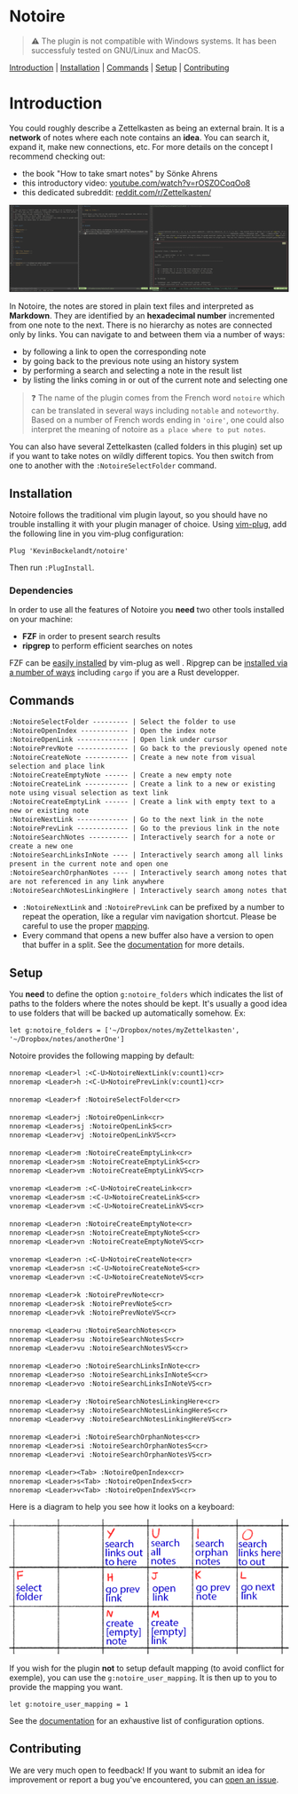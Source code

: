 # Notoire

> ⚠️ The plugin is not compatible with Windows systems. It has been successfuly tested on GNU/Linux and MacOS.

[Introduction](#introduction) | [Installation](#installation) | [Commands](#commands) | [Setup](#setup) | [Contributing](#contributing)


# Introduction

You could roughly describe a Zettelkasten as being an external brain. It is a **network** of notes where each note contains an **idea**. You can search it, expand it, make new connections, etc. For more details on the concept I recommend checking out:

* the book "How to take smart notes" by Sönke Ahrens
* this introductory video: [youtube.com/watch?v=rOSZOCoqOo8](https://www.youtube.com/watch?v=rOSZOCoqOo8)
* this dedicated subreddit: [reddit.com/r/Zettelkasten/](https://www.reddit.com/r/Zettelkasten/)

![visual example](https://github.com/KevinBockelandt/notoire/blob/master/doc/visual_example.png)

In Notoire, the notes are stored in plain text files and interpreted as **Markdown**. They are identified by an **hexadecimal number** incremented from one note to the next. There is no hierarchy as notes are connected only by links. You can navigate to and between them via a number of ways:

* by following a link to open the corresponding note
* by going back to the previous note using an history system
* by performing a search and selecting a note in the result list
* by listing the links coming in or out of the current note and selecting one

> ❓ The name of the plugin comes from the French word `notoire` which can be translated in several ways including `notable` and `noteworthy`. Based on a number of French words ending in `'oire'`, one could also interpret the meaning of notoire as `a place where to put notes`.

You can also have several Zettelkasten (called folders in this plugin) set up if you want to take notes on wildly different topics. You then switch from one to another with the `:NotoireSelectFolder` command.


## Installation

Notoire follows the traditional vim plugin layout, so you should have no trouble installing it with your plugin manager of choice. Using [vim-plug](https://github.com/junegunn/vim-plug), add the following line in you vim-plug configuration:

```vim
Plug 'KevinBockelandt/notoire'
```

Then run `:PlugInstall`.


### Dependencies

In order to use all the features of Notoire you **need** two other tools installed on your machine:

* **FZF** in order to present search results
* **ripgrep** to perform efficient searches on notes

FZF can be [easily installed](https://github.com/junegunn/fzf#installation) by vim-plug as well . Ripgrep can be [installed via a number of ways](https://github.com/BurntSushi/ripgrep#installation) including `cargo` if you are a Rust developper.


## Commands

```
:NotoireSelectFolder --------- | Select the folder to use
:NotoireOpenIndex ------------ | Open the index note
:NotoireOpenLink ------------- | Open link under cursor
:NotoirePrevNote ------------- | Go back to the previously opened note
:NotoireCreateNote ----------- | Create a new note from visual selection and place link
:NotoireCreateEmptyNote ------ | Create a new empty note
:NotoireCreateLink ----------- | Create a link to a new or existing note using visual selection as text link
:NotoireCreateEmptyLink ------ | Create a link with empty text to a new or existing note
:NotoireNextLink ------------- | Go to the next link in the note
:NotoirePrevLink ------------- | Go to the previous link in the note 
:NotoireSearchNotes ---------- | Interactively search for a note or create a new one
:NotoireSearchLinksInNote ---- | Interactively search among all links present in the current note and open one
:NotoireSearchOrphanNotes ---- | Interactively search among notes that are not referenced in any link anywhere
:NotoireSearchNotesLinkingHere | Interactively search among notes that
```

* `:NotoireNextLink` and `:NotoirePrevLink` can be prefixed by a number to repeat the operation, like a regular vim navigation shortcut. Please be careful to use the proper [mapping](#setup).
* Every command that opens a new buffer also have a version to open that buffer in a split. See the [documentation](./doc/notoire.txt) for more details.


## Setup

You **need** to define the option `g:notoire_folders` which indicates the list of paths to the folders where the notes should be kept. It's usually a good idea to use folders that will be backed up automatically somehow. Ex:

```vim
let g:notoire_folders = ['~/Dropbox/notes/myZettelkasten', '~/Dropbox/notes/anotherOne']
```

Notoire provides the following mapping by default:

```vim
nnoremap <Leader>l :<C-U>NotoireNextLink(v:count1)<cr>
nnoremap <Leader>h :<C-U>NotoirePrevLink(v:count1)<cr>

nnoremap <Leader>f :NotoireSelectFolder<cr>
 
nnoremap <Leader>j :NotoireOpenLink<cr>
nnoremap <Leader>sj :NotoireOpenLinkS<cr>
nnoremap <Leader>vj :NotoireOpenLinkVS<cr>

nnoremap <Leader>m :NotoireCreateEmptyLink<cr>
nnoremap <Leader>sm :NotoireCreateEmptyLinkS<cr>
nnoremap <Leader>vm :NotoireCreateEmptyLinkVS<cr>

vnoremap <Leader>m :<C-U>NotoireCreateLink<cr>
vnoremap <Leader>sm :<C-U>NotoireCreateLinkS<cr>
vnoremap <Leader>vm :<C-U>NotoireCreateLinkVS<cr>

nnoremap <Leader>n :NotoireCreateEmptyNote<cr>
nnoremap <Leader>sn :NotoireCreateEmptyNoteS<cr>
nnoremap <Leader>vn :NotoireCreateEmptyNoteVS<cr>

vnoremap <Leader>n :<C-U>NotoireCreateNote<cr>
vnoremap <Leader>sn :<C-U>NotoireCreateNoteS<cr>
vnoremap <Leader>vn :<C-U>NotoireCreateNoteVS<cr>

nnoremap <Leader>k :NotoirePrevNote<cr>
nnoremap <Leader>sk :NotoirePrevNoteS<cr>
nnoremap <Leader>vk :NotoirePrevNoteVS<cr>

nnoremap <Leader>u :NotoireSearchNotes<cr>
nnoremap <Leader>su :NotoireSearchNotesS<cr>
nnoremap <Leader>vu :NotoireSearchNotesVS<cr>

nnoremap <Leader>o :NotoireSearchLinksInNote<cr>
nnoremap <Leader>so :NotoireSearchLinksInNoteS<cr>
nnoremap <Leader>vo :NotoireSearchLinksInNoteVS<cr>

nnoremap <Leader>y :NotoireSearchNotesLinkingHere<cr>
nnoremap <Leader>sy :NotoireSearchNotesLinkingHereS<cr>
nnoremap <Leader>vy :NotoireSearchNotesLinkingHereVS<cr>

nnoremap <Leader>i :NotoireSearchOrphanNotes<cr>
nnoremap <Leader>si :NotoireSearchOrphanNotesS<cr>
nnoremap <Leader>vi :NotoireSearchOrphanNotesVS<cr>

nnoremap <Leader><Tab> :NotoireOpenIndex<cr>
nnoremap <Leader>s<Tab> :NotoireOpenIndexS<cr>
nnoremap <Leader>v<Tab> :NotoireOpenIndexVS<cr>
```

Here is a diagram to help you see how it looks on a keyboard:

![diagram hotkeys](https://github.com/KevinBockelandt/notoire/blob/master/doc/hotkeys.png)

If you wish for the plugin **not** to setup default mapping (to avoid conflict for exemple), you can use the `g:notoire_user_mapping`. It is then up to you to provide the mapping you want.

```vim
let g:notoire_user_mapping = 1
```

See the [documentation](./doc/notoire.txt) for an exhaustive list of configuration options.


## Contributing

We are very much open to feedback! If you want to submit an idea for improvement or report a bug you've encountered, you can [open an issue](https://github.com/KevinBockelandt/notoire/issues).
